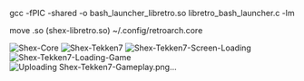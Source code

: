 gcc -fPIC -shared -o bash_launcher_libretro.so libretro_bash_launcher.c -lm

move .so (shex-libretro.so) ~/.config/retroarch.core

![Shex-Core](https://github.com/user-attachments/assets/0ea6a111-0ff0-42a0-8a84-7736eabcc4a9)
![Shex-Tekken7](https://github.com/user-attachments/assets/b9f57aa9-9de0-4cec-bcc2-0edd04cda4a9)
![Shex-Tekken7-Screen-Loading](https://github.com/user-attachments/assets/d56ab49b-6335-480b-b6b1-14ede57cef72)
![Shex-Tekken7-Loading-Game](https://github.com/user-attachments/assets/80ddc073-4db9-4a7e-96a0-095767e21996)
![Uploading Shex-Tekken7-Gameplay.png…]()

